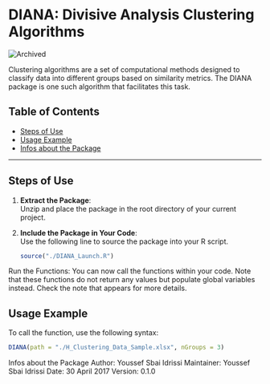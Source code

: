 # DIANA: Divisive Analysis Clustering Algorithms

![Archived](https://img.shields.io/badge/Status-Archived-red)

Clustering algorithms are a set of computational methods designed to classify data into different groups based on similarity metrics. The DIANA package is one such algorithm that facilitates this task.

## Table of Contents
- [Steps of Use](#steps-of-use)
- [Usage Example](#usage-example)
- [Infos about the Package](#infos-about-the-package)

---
## Steps of Use

1. **Extract the Package**:  
   Unzip and place the package in the root directory of your current project.

2. **Include the Package in Your Code**:  
   Use the following line to source the package into your R script.  
   ```R
   source("./DIANA_Launch.R")
   ```
Run the Functions:
You can now call the functions within your code. Note that these functions do not return any values but populate global variables instead. Check the note that appears for more details.

## Usage Example
To call the function, use the following syntax:
```R
DIANA(path = "./H_Clustering_Data_Sample.xlsx", nGroups = 3)
```

Infos about the Package
Author: Youssef Sbai Idrissi
Maintainer: Youssef Sbai Idrissi
Date: 30 April 2017
Version: 0.1.0
